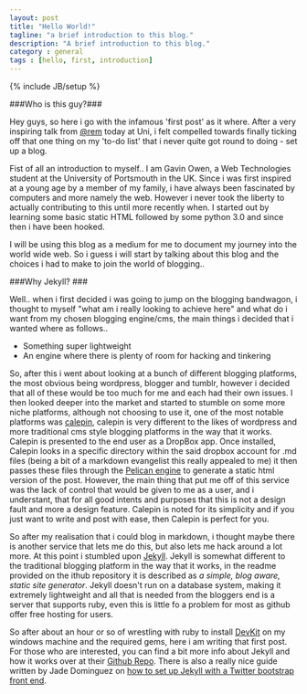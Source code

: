```yaml
---
layout: post
title: "Hello World!"
tagline: "a brief introduction to this blog."
description: "A brief introduction to this blog."
category : general
tags : [hello, first, introduction]
---
```

{% include JB/setup %}

###Who is this guy?###

Hey guys, so here i go with the infamous 'first post' as it where. After a very inspiring talk from [@rem](https://twitter.com/rem) today at Uni, i felt compelled towards finally ticking off that one thing on my 'to-do list' that i never quite got round to doing - set up a blog.

Fist of all an introduction to myself.. I am Gavin Owen, a Web Technologies student at the University of Portsmouth in the UK. Since i was first inspired at a young age by a member of my family, i have always been fascinated by computers and more namely the web. However i never took the liberty to actually  contributing to this until more recently when. I started out by learning some basic static HTML followed by some python 3.0 and since then i have been hooked.

I will be using this blog as a medium for me to document my journey into the world wide web. So i guess i will start by talking about this blog and the choices i had to make to join the world of blogging..

###Why Jekyll? ###

Well.. when i first decided i was going to jump on the blogging bandwagon, i thought to myself "what am i really looking to achieve here" and what do i want from my chosen blogging engine/cms, the main things i decided that i wanted where as follows..

- Something super lightweight
- An engine where there is plenty of room for hacking and tinkering

So, after this i went about looking at a bunch of different blogging platforms, the most obvious being wordpress, blogger and tumblr, however i decided that all of these would be too much for me and each had their own issues. I then looked deeper into the market and started to stumble on some more niche platforms, although not choosing to use it, one of the most notable platforms was [calepin](http://calepin.co), calepin is very different to the likes of wordpress and more traditional cms style blogging platforms in the way that it works. Calepin is presented to the end user as a DropBox app. Once installed, Calepin looks in a specific directory within the said dropbox account for .md files (being a bit of a markdown evangelist this really appealed to me) it then passes these files through the [Pelican engine](http://pelican.readthedocs.org/en/3.1.1/) to generate a static html version of the post. However, the main thing that put me off of this service was the lack of control that would be given to me as a user, and i understant, that for all good intents and purposes that this is not a design fault and more a design feature. Calepin is noted for its simplicity and if you just want to write and post with ease, then Calepin is perfect for you.

So after my realisation that i could blog in markdown, i thought maybe there is another service that lets me do this, but also lets me hack around a lot more. At this point i stumbled upon [Jekyll](https://github.com/mojombo/jekyll). Jekyll is somewhat different to the traditional blogging platform in the way that it works, in the readme provided on the ithub repository it is described as *a simple, blog aware, static site generator*. Jekyll doesn't run on a database system, making it extremely lightweight and all that is needed from the bloggers end is a server that supports ruby, even this is little fo a problem for most as github offer free hosting for users.

So after about an hour or so of wrestling with ruby to install [DevKit](https://github.com/oneclick/rubyinstaller/wiki/development-kit) on my windows machine and the required gems, here i am writing that first post. For those who are interested, you can find a bit more info about Jekyll and how it works over at their [Github Repo](https://github.com/mojombo/jekyll). There is also a really nice guide written by Jade Dominguez on [how to set up Jekyll with a Twitter bootstrap front end](http://jekyllbootstrap.com/).




